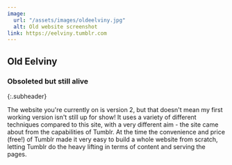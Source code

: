 ```yaml
---
image:
  url: "/assets/images/oldeelviny.jpg"
  alt: Old website screenshot
link: https://eelviny.tumblr.com
---
```


## Old Eelviny

### Obsoleted but still alive
{:.subheader}

The website you're currently on is version 2, but that doesn't mean my first working version isn't still up for show! It uses a variety of different techniques compared to this site, with a very different aim - the site came about from the capabilities of Tumblr. At the time the convenience and price (free!) of Tumblr made it very easy to build a whole website from scratch, letting Tumblr do the heavy lifting in terms of content and serving the pages.
